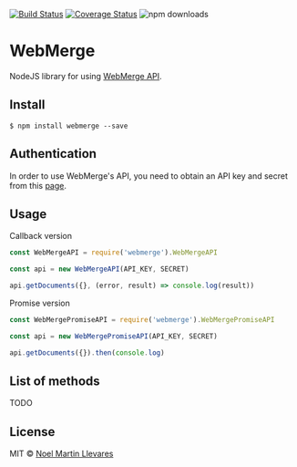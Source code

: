 [![Build Status](https://travis-ci.org/dashmug/webmerge-node.svg?branch=master)](https://travis-ci.org/dashmug/webmerge-node) 
[![Coverage Status](https://coveralls.io/repos/github/dashmug/webmerge-node/badge.svg?branch=master)](https://coveralls.io/github/dashmug/webmerge-node?branch=master)
![npm downloads](https://david-dm.org/dashmug/webmerge-node.svg)

WebMerge 
========

NodeJS library for using [WebMerge API](https://www.webmerge.me/developers).


Install
-------

    $ npm install webmerge --save


Authentication
--------------

In order to use WebMerge's API, you need to obtain an API key and secret from this 
[page](https://www.webmerge.me/manage/account?page=api).


Usage
-----

Callback version
```js
const WebMergeAPI = require('webmerge').WebMergeAPI

const api = new WebMergeAPI(API_KEY, SECRET)

api.getDocuments({}, (error, result) => console.log(result))
```

Promise version
```js
const WebMergePromiseAPI = require('webmerge').WebMergePromiseAPI

const api = new WebMergePromiseAPI(API_KEY, SECRET)

api.getDocuments({}).then(console.log)
```

List of methods
---------------

TODO

License
-------
MIT © [Noel Martin Llevares](https://github.com/dashmug)
